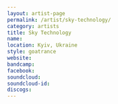 ```yaml
---
layout: artist-page
permalink: /artist/sky-technology/
category: artists
title: Sky Technology
name: 
location: Kyiv, Ukraine
style: goatrance
website: 
bandcamp: 
facebook: 
soundcloud: 
soundcloud-id: 
discogs: 
---
```

